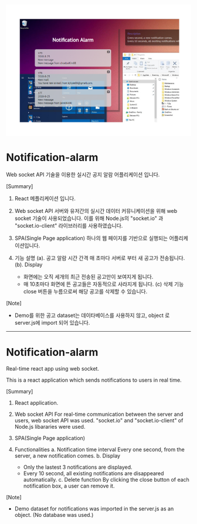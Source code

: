 <div align="center">	
    <img src="Notification-alarm.png" width="800px"</img> 
</div>	


# Notification-alarm

Web socket API 기술을 이용한 실시간 공지 알람 어플리케이션 입니다. 

[Summary]

1) React 메플리케이션 입니다.

2) Web socket API
  서버와 유저간의 실시간 데이터 커뮤니케이션을 위해 web socket 기술이 사용되었습니다. 
  이를 위해 Node.js의 "socket.io" 과 "socket.io-client" 라이브러리를 사용하였습니다.

3) SPA(Single Page application)
  하나의 웹 페이지를 기반으로 실행되는 어플리케이션입니다.

4) 기능 설명
  (a). 공고 알람 시간 간격
    매 초마다 서버로 부터 새 공고가 전송됩니다.
  (b). Display
    - 화면에는 오직 세개의 최근 전송된 공고만이 보여지게 됩니다.
    - 매 10초마다 화면에 뜬 공고들은 자동적으로 사라지게 됩니다.
  (c) 삭제 기능
    close 버튼을 누름으로써 해당 공고를 삭제할 수 있습니다.


[Note]
- Demo를 위한 공고 dataset는 데이타베이스를 사용하지 않고, object 로 server.js에 import 되어 있습니다.


----------------------------------------------------------------------------------------------------------------------------------------


# Notification-alarm

Real-time react app using web socket. 

This is a react application which sends notifications to users in real time.


[Summary]

1) React application.

2) Web socket API
  For real-time communication between the server and users, web socket API was used. 
  "socket.io" and "socket.io-client" of Node.js libararies were used.

3) SPA(Single Page application)

4) Functionalities
  a. Notification time interval
    Every one second, from the server, a new notification comes. 
  b. Display
    - Only the lastest 3 notifications are displayed. 
    - Every 10 second, all existing notifications are disappeared automatically.
  c. Delete function
    By clicking the close button of each notification box, a user can remove it.


[Note]
- Demo dataset for notifications was imported in the server.js as an object. (No database was used.)
